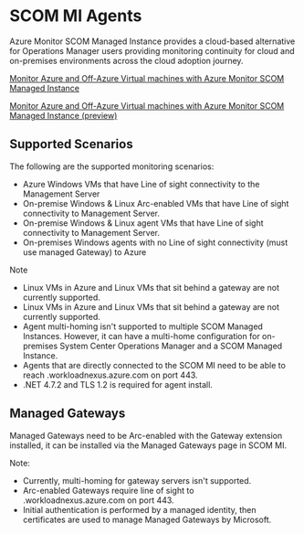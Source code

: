 # SCOM MI Agents

Azure Monitor SCOM Managed Instance provides a cloud-based alternative for Operations Manager users providing monitoring continuity for cloud and on-premises environments across the cloud adoption journey.

[Monitor Azure and Off-Azure Virtual machines with Azure Monitor SCOM Managed Instance](https://learn.microsoft.com/en-us/system-center/scom/monitor-off-azure-vm-with-scom-managed-instance?view=sc-om-)

[Monitor Azure and Off-Azure Virtual machines with Azure Monitor SCOM Managed Instance (preview)](https://learn.microsoft.com/en-us/system-center/scom/monitor-arc-enabled-vm-with-scom-managed-instance?view=sc-om-2022)

## Supported Scenarios

The following are the supported monitoring scenarios:

- Azure Windows VMs that have Line of sight connectivity to the Management Server
- On-premise Windows & Linux Arc-enabled VMs that have Line of sight connectivity to Management Server.
- On-premise Windows & Linux agent VMs that have Line of sight connectivity to Management Server.
- On-premises Windows agents with no Line of sight connectivity (must use managed Gateway) to Azure

>[!NOTE]
>- Linux VMs in Azure and Linux VMs that sit behind a gateway are not currently supported.
>- Linux VMs in Azure and Linux VMs that sit behind a gateway are not currently supported.
>- Agent multi-homing isn't supported to multiple SCOM Managed Instances. However, it can have a multi-home configuration for on-premises System Center Operations Manager and a SCOM Managed Instance.
>- Agents that are directly connected to the SCOM MI need to be able to reach <region>.workloadnexus.azure.com on port 443.
>- .NET 4.7.2 and TLS 1.2 is required for agent install.

## Managed Gateways

Managed Gateways need to be Arc-enabled with the Gateway extension installed, it can be installed via the Managed Gateways page in SCOM MI.

Note:

- Currently, multi-homing for gateway servers isn't supported.
- Arc-enabled Gateways require line of sight to <region>.workloadnexus.azure.com on port 443.
- Initial authentication is performed by a managed identity, then certificates are used to manage Managed Gateways by Microsoft.
